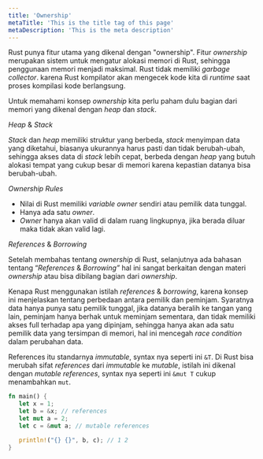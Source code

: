 ```yaml
---
title: 'Ownership'
metaTitle: 'This is the title tag of this page'
metaDescription: 'This is the meta description'
---
```


Rust punya fitur utama yang dikenal dengan "ownership". Fitur _ownership_ merupakan sistem untuk mengatur alokasi memori di Rust, sehingga penggunaan memori menjadi maksimal. Rust tidak memiliki _garbage collector_. karena Rust kompilator akan mengecek kode kita di _runtime_ saat proses kompilasi kode berlangsung.

Untuk memahami konsep _ownership_ kita perlu paham dulu bagian dari memori yang dikenal dengan _heap_ dan _stack_.

_Heap_ & _Stack_

_Stack_ dan _heap_ memiliki struktur yang berbeda, _stack_ menyimpan data yang diketahui, biasanya ukurannya harus pasti dan tidak berubah-ubah, sehingga akses data di _stack_ lebih cepat, berbeda dengan _heap_ yang butuh alokasi tempat yang cukup besar di memori karena kepastian datanya bisa berubah-ubah.

_Ownership Rules_

*   Nilai di Rust memiliki _variable_ _owner_ sendiri atau pemilik data tunggal.
*   Hanya ada satu _owner_.
*   _Owner_ hanya akan valid di dalam ruang lingkupnya, jika berada diluar maka tidak akan valid lagi.

_References_ & _Borrowing_

Setelah membahas tentang _ownership_ di Rust, selanjutnya ada bahasan tentang “_References_ & _Borrowing”_ hal ini sangat berkaitan dengan materi _ownership_ atau bisa dibilang bagian dari _ownership_.

Kenapa Rust menggunakan istilah _references_ & _borrowing_, karena konsep ini menjelaskan tentang perbedaan antara pemilik dan peminjam. Syaratnya data hanya punya satu pemilik tunggal, jika datanya beralih ke tangan yang lain, peminjam hanya berhak untuk meminjam sementara, dan tidak memiliki akses full terhadap apa yang dipinjam, sehingga hanya akan ada satu pemilik data yang tersimpan di memori, hal ini mencegah _race condition_ dalam perubahan data.

References itu standarnya _immutable_, syntax nya seperti ini `&T`. Di Rust bisa merubah sifat _references_ dari _immutable_ ke _mutable_, istilah ini dikenal dengan _mutable references_, syntax nya seperti ini `&mut T` cukup menambahkan `mut`.

```rust
fn main() {
   let x = 1;
   let b = &x; // references
   let mut a = 2;
   let c = &mut a; // mutable references

   println!("{} {}", b, c); // 1 2
}
```
